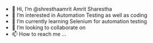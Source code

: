 - 👋 Hi, I’m @shresthaamrit Amrit Sharestha
- 👀 I’m interested in Automation Testing as well as coding
- 🌱 I’m currently learning  Selenium for automation testing 
- 💞️ I’m looking to collaborate on 
- 📫 How to reach me ...

<!---
shresthaamrit/shresthaamrit is a ✨ special ✨ repository because its `README.md` (this file) appears on your GitHub profile.
You can click the Preview link to take a look at your changes.
--->
